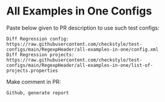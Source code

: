 # All Examples in One Configs
Paste below given to PR description to use such test configs:
```
Diff Regression config: https://raw.githubusercontent.com/checkstyle/test-configs/main/RegexpHeader/all-examples-in-one/config.xml
Diff Regression projects: https://raw.githubusercontent.com/checkstyle/test-configs/main/RegexpHeader/all-examples-in-one/list-of-projects.properties
```
Make comment in PR:
```
Github, generate report
```
